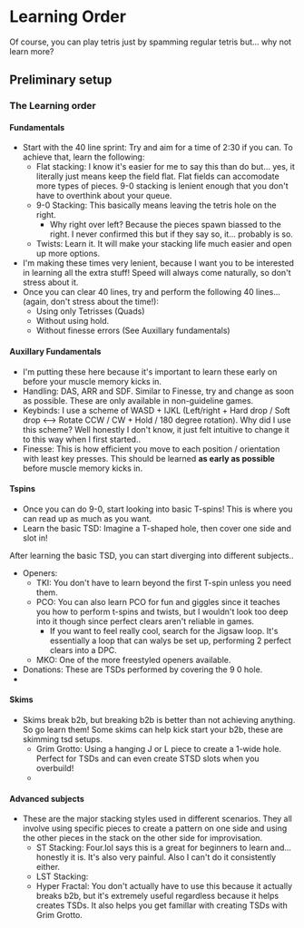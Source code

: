 
# Learning Order
Of course, you can play tetris just by spamming regular tetris but... why not learn more?

## Preliminary setup

### The Learning order
#### Fundamentals
- Start with the 40 line sprint: Try and aim for a time of 2:30 if you can. To achieve that, learn the following:
    - Flat stacking: I know it's easier for me to say this than do but... yes, it literally just means keep the field flat. Flat fields can accomodate more types of pieces. 9-0 stacking is lenient enough that you don't have to overthink about your queue.
    - 9-0 Stacking: This basically means leaving the tetris hole on the right. 
        - Why right over left? Because the pieces spawn biassed to the right. I never confirmed this but if they say so, it... probably is so.
    - Twists: Learn it. It will make your stacking life much easier and open up more options.
- I'm making these times very lenient, because I want you to be interested in learning all the extra stuff! Speed will always come naturally, so don't stress about it.
- Once you can clear 40 lines, try and perform the following 40 lines... (again, don't stress about the time!):
    - Using only Tetrisses (Quads)
    - Without using hold. 
    - Without finesse errors (See Auxillary fundamentals)

#### Auxillary Fundamentals
- I'm putting these here because it's important to learn these early on before your muscle memory kicks in.
- Handling: DAS, ARR and SDF. Similar to Finesse, try and change as soon as possible. These are only available in non-guideline games. 
- Keybinds: I use a scheme of WASD + IJKL (Left/right + Hard drop / Soft drop   \<--\> Rotate CCW / CW + Hold / 180 degree rotation). Why did I use this scheme? Well honestly I don't know, it just felt intuitive to change it to this way when I first started..
- Finesse: This is how efficient you move to each position / orientation with least key presses. This should be learned **as early as possible** before muscle memory kicks in.

#### Tspins
- Once you can do 9-0, start looking into basic T-spins! This is where you can read up as much as you want.
- Learn the basic TSD: Imagine a T-shaped hole, then cover one side and slot in!

After learning the basic TSD, you can start diverging into different subjects..
- Openers: 
    - TKI: You don't have to learn beyond the first T-spin unless you need them. 
    - PCO: You can also learn PCO for fun and giggles since it teaches you how to perform t-spins and twists, but I wouldn't look too deep into it though since perfect clears aren't reliable in games.
        - If you want to feel really cool, search for the Jigsaw loop. It's essentially a loop that can walys be set up, performing 2 perfect clears into a DPC.
    - MKO: One of the more freestyled openers available. 
- Donations: These are TSDs performed by covering the 9 0 hole.
- 

#### Skims
- Skims break b2b, but breaking b2b is better than not achieving anything. So go learn them! Some skims can help kick start your b2b, these are skimming tsd setups.
    - Grim Grotto: Using a hanging J or L piece to create a 1-wide hole. Perfect for TSDs and can even create STSD slots when you overbuild!
    - 

#### Advanced subjects
- These are the major stacking styles used in different scenarios. They all involve using specific pieces to create a pattern on one side and using the other pieces in the stack on the other side for improvisation.
    - ST Stacking: Four.lol says this is a great for beginners to learn and... honestly it is. It's also very painful. Also I can't do it consistently either.
    - LST Stacking:
    - Hyper Fractal: You don't actually have to use this because it actually breaks b2b, but it's extremely useful regardless because it helps creates TSDs. It also helps you get famillar with creating TSDs with Grim Grotto.